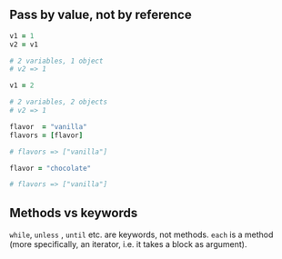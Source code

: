 
## Pass by value, not by reference

```ruby
v1 = 1
v2 = v1 

# 2 variables, 1 object 
# v2 => 1 

v1 = 2 

# 2 variables, 2 objects
# v2 => 1 
```

```ruby
flavor  = "vanilla"
flavors = [flavor]

# flavors => ["vanilla"]

flavor = "chocolate"

# flavors => ["vanilla"]
```

## Methods vs keywords

`while`, `unless` , `until` etc. are keywords, not methods. `each` is a method (more specifically, an iterator, i.e. it takes a block as argument).